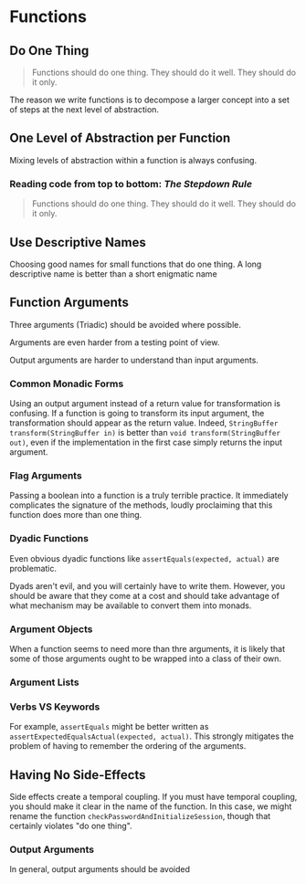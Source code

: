 # Functions
## Do One Thing

> Functions should do one thing. They should do it well. They should do it only.

The reason we write functions is to decompose a larger concept into a set of steps at the next level of abstraction.

## One Level of Abstraction per Function

Mixing levels of abstraction within a function is always confusing.

### Reading code from top to bottom: *The Stepdown Rule*
> Functions should do one thing. They should do it well. They should do it only.

## Use Descriptive Names
Choosing good names for small functions that do one thing. A long descriptive name is better than a short enigmatic name

## Function Arguments
Three arguments (Triadic) should be avoided where possible.

Arguments are even harder from a testing point of view.

Output arguments are harder to understand than input arguments.

### Common Monadic Forms
Using an output argument instead of a return value for transformation is confusing. If a function is going to transform its input argument, the transformation should appear as the return value. Indeed, `StringBuffer transform(StringBuffer in)` is better than `void transform(StringBuffer out)`, even if the implementation in the first case simply returns the input argument.

### Flag Arguments
Passing a boolean into a function is a truly terrible practice. It immediately complicates the signature of the methods, loudly proclaiming that this function does more than one thing.

### Dyadic Functions
Even obvious dyadic functions like `assertEquals(expected, actual)` are problematic.

Dyads aren't evil, and you will certainly have to write them. However, you should be aware that they come at a cost and should take advantage of what mechanism may be available to convert them into monads.

### Argument Objects
When a function seems to need more than thre arguments, it is likely that some of those arguments ought to be wrapped into a class of their own.

### Argument Lists
### Verbs VS Keywords
For example, `assertEquals` might be better written as `assertExpectedEqualsActual(expected, actual)`. This strongly mitigates the problem of having to remember the ordering of the arguments.
## Having No Side-Effects
Side effects create a temporal coupling. If you must have temporal coupling, you should make it clear in the name of the function. In this case, we might rename the function `checkPasswordAndInitializeSession`, though that certainly violates "do one thing".
### Output Arguments
In general, output arguments should be avoided
